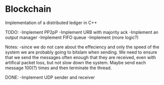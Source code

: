 # Blockchain
Implementation of a distributed ledger in C++

TODO:
-Implement PP2pP 
-Implement URB with majority ack
-Implement an output manager
-Implement FIFO queue
-Implement (more logic?)

Notes:
-since we do not care about the effeciency and only the speed of the system we are probably going to bitslam when sending. We need to ensure that we send the messages often enough that they are received, even with artifical packet loss, but not slow down the system. Maybe send each message 100(?) times and then terminate the thread. 

DONE:
-Implement UDP sender and receiver
